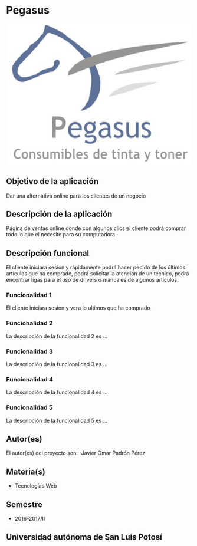 # Pegasus

![En construcción](https://github.com/acominf/Pegasus/blob/master/docs/logo.jpg)

## Objetivo de la aplicación
Dar una alternativa online para los clientes de un negocio

## Descripción de la aplicación
Página de ventas online donde con algunos clics el cliente podrá comprar todo lo que el necesite para su computadora 

## Descripción funcional
El cliente iniciara sesión y rápidamente podrá hacer pedido de los últimos artículos que ha comprado, podrá solicitar la atención de un técnico, podrá encontrar ligas para el uso de drivers o manuales de algunos artículos.

### Funcionalidad 1
El cliente iniciara sesion y vera lo ultimos que ha comprado

### Funcionalidad 2
La descripción de la funcionalidad 2 es ...

### Funcionalidad 3
La descripción de la funcionalidad 3 es ...

### Funcionalidad 4
La descripción de la funcionalidad 4 es ...

### Funcionalidad 5
La descripción de la funcionalidad 5 es ...

## Autor(es)
El autor(es) del proyecto son:
-Javier Omar Padrón Pérez

## Materia(s)
- Tecnologías Web

## Semestre
- 2016-2017/II

## Universidad autónoma de San Luis Potosí  
